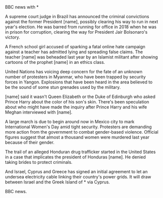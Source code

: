 BBC news with *

A supreme court judge in Brazil has announced the criminal convictions against the former President [name], possibly clearing his way to run in next year's election. He was barred from running for office in 2018 when he was in prison for corruption, clearing the way for President Jair Bolsonaro's victory.

A French school girl accused of sparking a fatal online hate campaign against a teacher has admitted lying and spreading false claims. The teacher [name] was beheaded last year by an Islamist militant after showing cartoons of the prophet [name] in an ethics class.

United Nations has voicing deep concern for the fate of an unknown number of protesters in Myanmar, who have been trapped by security forces in Yangon. Explosions that have been heard in the area believed to be the sound of some stun grenades used by the military.

[name] said it wasn't Queen Elizabeth or the Duke of Edinburgh who asked Prince Harry about the color of his son's skin. There's been speculation about who might have made the inquiry after Prince Harry and his wife Meghan interviewed with [name]. 

A large march is due to begin around now in Mexico city to mark International Women's Day amid tight security. Protesters are demanding more action from the government to combat gender-based violence. Official figures suggest that almost a thousand women were murdered last year because of their gender.

The trail of an alleged Honduran drug trafficker started in the United States in a case that implicates the president of Honduras [name]. He denied taking brides to protect criminals.

And Israel, Cyprus and Greece has signed an initial agreement to let an undersea electricity cable linking their country's power grids. It will draw between Israel and the Greek Island of * via Cyprus. 

BBC news.
